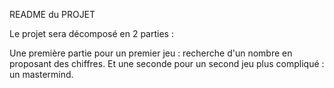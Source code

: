 README du PROJET

Le projet sera décomposé en 2 parties : 

Une première partie pour un premier jeu : recherche d'un nombre en proposant des chiffres.
Et une seconde pour un second jeu plus compliqué : un mastermind.